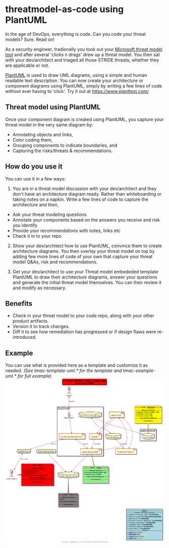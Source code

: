 # threatmodel-as-code using PlantUML

In the age of DevOps, everything is code. Can you code your threat models? Sure. Read on!

As a security engineer, tradionally you took out your [Microsoft threat model tool](https://www.microsoft.com/en-us/download/details.aspx?id=49168) and after several 'clicks n drags' drew up a threat model. You then sat with your dev/architect and triaged all those STRIDE threats, whether they are applicable or not. 

[PlantUML](http://plantuml.com/) is used to draw UML diagrams, using a simple and human readable text description. You can now create your architecture or component diagrams using PlantUML, simply by writing a few lines of code without ever having to 'click'. Try it out at https://www.planttext.com/

## Threat model using PlantUML

Once your component diagram is created using PlantUML, you capture your threat model in the very same diagram by: 

* Annotating objects and links, 
* Color coding them, 
* Grouping components to indicate boundaries, and
* Capturing the risks/threats & recommendations. 

## How do you use it

You can use it in a few ways:

1. You are in a threat model discussion with your dev/architect and they don't have an architecture diagram ready. Rather than whiteboarding or taking notes on a napkin. Write a few lines of code to capture the architecture and then,
* Ask your threat modeling questions
* Annotate your components based on the answers you receive and risk you identify
* Provide your recommendations with notes, links etc
* Check it in to your repo

2. Show your dev/architect how to use PlantUML, convince them to create architecture diagrams. You then overlay your threat model on top by adding few more lines of code of your own that capture your threat model Q&As, risk and recommendations.  

3. Get your dev/architect to use your Threat model embededed template PlantUML to draw their architecture diagrams, answer your questions and generate the initial threat model themselves. You can then review it and modify as necessary.

## Benefits

* Check in your threat model to your code repo, along with your other product artifacts. 
* Version it to track changes.
* Diff it to see how remediation has progressed or if design flaws were re-introduced.

## Example

You can use what is provided here as a template and customize it as needed. _(See tmac-template-uml.* for the template and tmac-example-uml.* for full example)_
![alt text](https://github.com/108bots/threatmodel-as-code/blob/master/tmac-example-uml.png)
